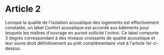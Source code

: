 # Article 2

Lorsque la qualité de l'isolation acoustique des logements est effectivement constatée, un label Confort acoustique est accordé aux bâtiments pour lesquels les maîtres d'ouvrage en auront sollicité l'octroi. Ce label comporte 3 degrés correspondant à des niveaux croissants de qualité acoustique et leur ouvre droit définitivement au prêt complémentaire visé à l'article 1er ci-dessus.

